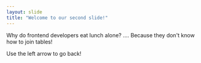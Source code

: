 ```yaml
---
layout: slide
title: "Welcome to our second slide!"
---
```

Why do frontend developers eat lunch alone?
....
Because they don't know how to join tables!

Use the left arrow to go back!
